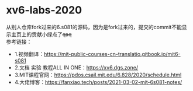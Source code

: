 # xv6-labs-2020
从别人仓库fork过来的6.s081的源码，因为是fork过来的，提交的commit不能显示主页上的贡献小绿点了~~qaq~~  
参考链接：  
 - 1.视频翻译：https://mit-public-courses-cn-translatio.gitbook.io/mit6-s081  
 - 2.文档 实验 教程ALL IN ONE：https://xv6.dgs.zone/  
 - 3.MIT课程官网：https://pdos.csail.mit.edu/6.828/2020/schedule.html  
 - 4.大佬博客：https://fanxiao.tech/posts/2021-03-02-mit-6s081-notes/  
